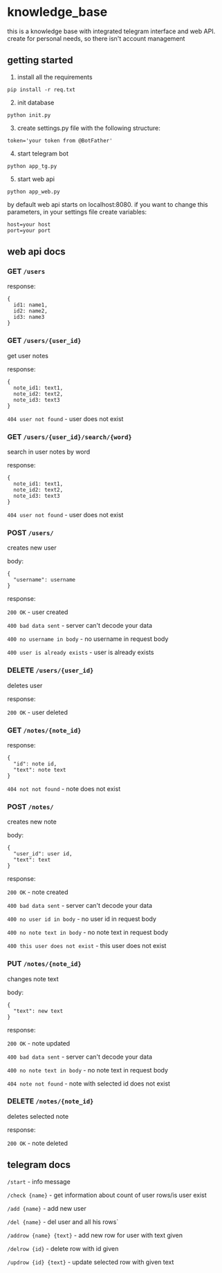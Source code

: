 # knowledge_base

this is a knowledge base with integrated telegram interface and web API. create for personal needs, so there isn't account management

## getting started
1. install all the requirements
```
pip install -r req.txt
```
2. init database
```
python init.py
```
3. create settings.py file with the following structure:
```
token='your token from @BotFather'
```
4. start telegram bot
```
python app_tg.py
```
5. start web api
```
python app_web.py
```
by default web api starts on localhost:8080. if you want to change this parameters, in your settings file create variables:
```
host=your host
port=your port
```

## web api docs
### GET `/users`

response:
```
{
  id1: name1,
  id2: name2,
  id3: name3
}
```

### GET `/users/{user_id}`

get user notes

response:
```
{
  note_id1: text1,
  note_id2: text2,
  note_id3: text3
}
```

`404 user not found` - user does not exist

### GET `/users/{user_id}/search/{word}`

search in user notes by word

response:
```
{
  note_id1: text1,
  note_id2: text2,
  note_id3: text3
}
```

`404 user not found` - user does not exist

### POST `/users/`

creates new user

body:
```
{
  "username": username
}
```

response:

`200 OK` - user created

`400 bad data sent` - server can't decode your data

`400 no username in body` - no username in request body

`400 user is already exists` - user is already exists

### DELETE `/users/{user_id}`

deletes user

response:

`200 OK` - user deleted

### GET `/notes/{note_id}`

response:

```
{
  "id": note id,
  "text": note text
}
```

`404 not not found` - note does not exist

### POST `/notes/`

creates new note

body:
```
{
  "user_id": user id,
  "text": text
}
```

response:

`200 OK` - note created

`400 bad data sent` - server can't decode your data

`400 no user id in body` - no user id in request body

`400 no note text in body` - no note text in request body

`400 this user does not exist` - this user does not exist

### PUT `/notes/{note_id}`

changes note text

body:
```
{
  "text": new text
}
```

response:

`200 OK` - note updated

`400 bad data sent` - server can't decode your data

`400 no note text in body` - no note text in request body

`404 note not found` - note with selected id does not exist

### DELETE `/notes/{note_id}`

deletes selected note

response:

`200 OK` - note deleted

## telegram docs

`/start` - info message

`/check {name}` - get information about count of user rows/is user exist

`/add {name}` - add new user

`/del {name}` - del user and all his rows`

`/addrow {name} {text}` - add new row for user with text given

`/delrow {id}` - delete row with id given

`/updrow {id} {text}` - update selected row with given text

